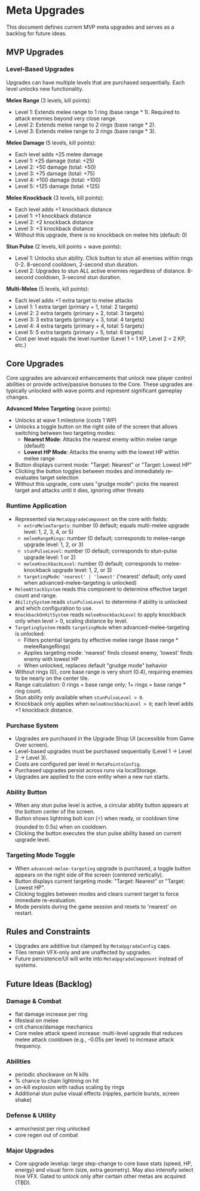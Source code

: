 # Meta Upgrades

This document defines current MVP meta upgrades and serves as a backlog for future ideas.

## MVP Upgrades

### Level-Based Upgrades

Upgrades can have multiple levels that are purchased sequentially. Each level unlocks new functionality.

**Melee Range** (3 levels, kill points):
- Level 1: Extends melee range to 1 ring (base range * 1). Required to attack enemies beyond very close range.
- Level 2: Extends melee range to 2 rings (base range * 2).
- Level 3: Extends melee range to 3 rings (base range * 3).

**Melee Damage** (5 levels, kill points):
- Each level adds +25 melee damage
- Level 1: +25 damage (total: +25)
- Level 2: +50 damage (total: +50)
- Level 3: +75 damage (total: +75)
- Level 4: +100 damage (total: +100)
- Level 5: +125 damage (total: +125)

**Melee Knockback** (3 levels, kill points):
- Each level adds +1 knockback distance
- Level 1: +1 knockback distance
- Level 2: +2 knockback distance
- Level 3: +3 knockback distance
- Without this upgrade, there is no knockback on melee hits (default: 0)

**Stun Pulse** (2 levels, kill points + wave points):
- Level 1: Unlocks stun ability. Click button to stun all enemies within rings 0-2. 8-second cooldown, 2-second stun duration.
- Level 2: Upgrades to stun ALL active enemies regardless of distance. 8-second cooldown, 3-second stun duration.

**Multi-Melee** (5 levels, kill points):
- Each level adds +1 extra target to melee attacks
- Level 1: 1 extra target (primary + 1, total: 2 targets)
- Level 2: 2 extra targets (primary + 2, total: 3 targets)
- Level 3: 3 extra targets (primary + 3, total: 4 targets)
- Level 4: 4 extra targets (primary + 4, total: 5 targets)
- Level 5: 5 extra targets (primary + 5, total: 6 targets)
- Cost per level equals the level number (Level 1 = 1 KP, Level 2 = 2 KP, etc.)

## Core Upgrades

Core upgrades are advanced enhancements that unlock new player control abilities or provide active/passive bonuses to the Core. These upgrades are typically unlocked with wave points and represent significant gameplay changes.

**Advanced Melee Targeting** (wave points):
- Unlocks at wave 1 milestone (costs 1 WP)
- Unlocks a toggle button on the right side of the screen that allows switching between two targeting modes:
  - **Nearest Mode**: Attacks the nearest enemy within melee range (default)
  - **Lowest HP Mode**: Attacks the enemy with the lowest HP within melee range
- Button displays current mode: "Target: Nearest" or "Target: Lowest HP"
- Clicking the button toggles between modes and immediately re-evaluates target selection
- Without this upgrade, core uses "grudge mode": picks the nearest target and attacks until it dies, ignoring other threats

### Runtime Application
- Represented via `MetaUpgradeComponent` on the core with fields:
  - `extraMeleeTargets`: number (0 default; equals multi-melee upgrade level: 1, 2, 3, 4, or 5)
  - `meleeRangeRings`: number (0 default; corresponds to melee-range upgrade level: 1, 2, or 3)
  - `stunPulseLevel`: number (0 default; corresponds to stun-pulse upgrade level: 1 or 2)
  - `meleeKnockbackLevel`: number (0 default; corresponds to melee-knockback upgrade level: 1, 2, or 3)
  - `targetingMode`: `'nearest' | 'lowest'` ('nearest' default; only used when advanced-melee-targeting is unlocked)
- `MeleeAttackSystem` reads this component to determine effective target count and range.
- `AbilitySystem` reads `stunPulseLevel` to determine if ability is unlocked and which configuration to use.
- `KnockbackOnHitSystem` reads `meleeKnockbackLevel` to apply knockback only when level > 0, scaling distance by level.
- `TargetingSystem` reads `targetingMode` when advanced-melee-targeting is unlocked:
  - Filters potential targets by effective melee range (base range * meleeRangeRings)
  - Applies targeting mode: 'nearest' finds closest enemy, 'lowest' finds enemy with lowest HP
  - When unlocked, replaces default "grudge mode" behavior
- Without rings (0), core base range is very short (0.4), requiring enemies to be nearly on the center tile.
- Range calculation: 0 rings = base range only; 1+ rings = base range * ring count.
- Stun ability only available when `stunPulseLevel > 0`.
- Knockback only applies when `meleeKnockbackLevel > 0`; each level adds +1 knockback distance.

### Purchase System
- Upgrades are purchased in the Upgrade Shop UI (accessible from Game Over screen).
- Level-based upgrades must be purchased sequentially (Level 1 → Level 2 → Level 3).
- Costs are configured per level in `MetaPointsConfig`.
- Purchased upgrades persist across runs via localStorage.
- Upgrades are applied to the core entity when a new run starts.

### Ability Button
- When any stun pulse level is active, a circular ability button appears at the bottom center of the screen.
- Button shows lightning bolt icon (⚡) when ready, or cooldown time (rounded to 0.5s) when on cooldown.
- Clicking the button executes the stun pulse ability based on current upgrade level.

### Targeting Mode Toggle
- When `advanced-melee-targeting` upgrade is purchased, a toggle button appears on the right side of the screen (centered vertically).
- Button displays current targeting mode: "Target: Nearest" or "Target: Lowest HP".
- Clicking toggles between modes and clears current target to force immediate re-evaluation.
- Mode persists during the game session and resets to 'nearest' on restart.

## Rules and Constraints
- Upgrades are additive but clamped by `MetaUpgradeConfig` caps.
- Tiles remain VFX-only and are unaffected by upgrades.
- Future persistence/UI will write into `MetaUpgradeComponent` instead of systems.

## Future Ideas (Backlog)

### Damage & Combat
- flat damage increase per ring
- lifesteal on melee
- crit chance/damage mechanics
- Core melee attack speed increase: multi-level upgrade that reduces melee attack cooldown (e.g., -0.05s per level) to increase attack frequency.

### Abilities
- periodic shockwave on N kills
- % chance to chain lightning on hit
- on-kill explosion with radius scaling by rings
- Additional stun pulse visual effects (ripples, particle bursts, screen shake)

### Defense & Utility
- armor/resist per ring unlocked
- core regen out of combat

### Major Upgrades
- Core upgrade levelup: large step-change to core base stats (speed, HP, energy) and visual form (size, extra geometry). May also intensify select hive VFX. Gated to unlock only after certain other metas are acquired (TBD).
